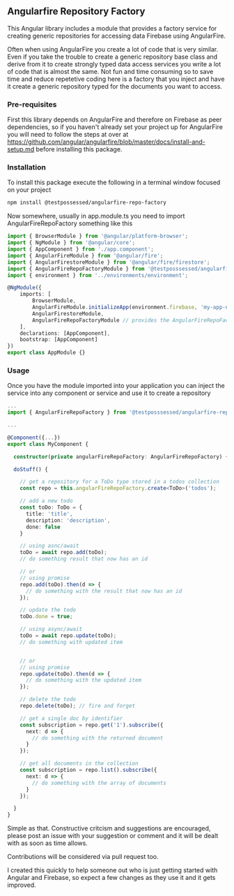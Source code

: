 ## Angularfire Repository Factory

This Angular library includes a module that provides a factory service for creating generic repositories for accessing data Firebase using AngularFire.

Often when using AngularFire you create a lot of code that is very similar. Even if you take the trouble to create a generic repository base class and derive from it to create strongly typed data access services you write a lot of code that is almost the same. Not fun and time consuming so to save time and reduce repetetive coding here is a factory that you inject and have it create a generic repository typed for the documents you want to access.

### Pre-requisites

First this library depends on AngularFire and therefore on Firebase as peer dependencies, so if you haven't already set your project up for AngularFire you will need to follow the steps at over at https://github.com/angular/angularfire/blob/master/docs/install-and-setup.md before installing this package.

### Installation

To install this package execute the following in a terminal window focused on your project

```bash
npm install @testpossessed/angularfire-repo-factory
```

Now somewhere, usually in app.module.ts you need to import AngularFireRepoFactory something like this

```ts
import { BrowserModule } from '@angular/platform-browser';
import { NgModule } from '@angular/core';
import { AppComponent } from './app.component';
import { AngularFireModule } from '@angular/fire';
import { AngularFirestoreModule } from '@angular/fire/firestore';
import { AngularFireRepoFactoryModule } from '@testposssessed/angularfire-repo-factory'; // import the module
import { environment } from '../environments/environment';

@NgModule({
    imports: [
        BrowserModule,
        AngularFireModule.initializeApp(environment.firebase, 'my-app-name'),
        AngularFirestoreModule,
        AngularFireRepoFactoryModule // provides the AngularFireRepoFactory service
    ],
    declarations: [AppComponent],
    bootstrap: [AppComponent]
})
export class AppModule {}
```

### Usage

Once you have the module imported into your application you can inject the service into any component or service and use it to create a repository

```ts
...
import { AngularFireRepoFactory } from '@testposssessed/angularfire-repo-factory';

...

@Component({...})
export class MyComponent {

  constructor(private angularFireRepoFactory: AngularFireRepoFactory) {}

  doStuff() {

    // get a repository for a ToDo type stored in a todos collection
    const repo = this.angularFireRepoFactory.create<ToDo>('todos');

    // add a new todo
    const toDo: ToDo = {
      title: 'title',
      description: 'description',
      done: false
    }

    // using asnc/await
    toDo = await repo.add(toDo);
    // do something result that now has an id

    // or
    // using promise
    repo.add(toDo).then(d => {
      // do something with the result that now has an id
    });

    // update the todo
    toDo.done = true;

    // using async/await
    toDo = await repo.update(toDo);
    // do something with updated item


    // or
    // using promise
    repo.update(toDo).then(d => {
      // do something with the updated item
    });

    // delete the todo
    repo.delete(toDo); // fire and forget

    // get a single doc by identifier
    const subscription = repo.get('1').subscribe({
      next: d => {
        // do something with the returned document
      }
    });

    // get all documents in the collection
    const subscription = repo.list().subscribe({
      next: d => {
        // do something with the array of documents
      }
    });

  }
}
```

Simple as that. Constructive critcism and suggestions are encouraged, please post an issue with your suggestion or comment and it will be dealt with as soon as time allows.

Contributions will be considered via pull request too.

I created this quickly to help someone out who is just getting started with Angular and Firebase, so expect a few changes as they use it and it gets improved.
